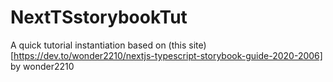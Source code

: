 # NextTSstorybookTut
A quick tutorial instantiation based on (this site)[https://dev.to/wonder2210/nextjs-typescript-storybook-guide-2020-2006] by wonder2210
